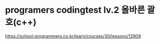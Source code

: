 # programers codingtest lv.2 올바른 괄호(c++)
https://school.programmers.co.kr/learn/courses/30/lessons/12909
